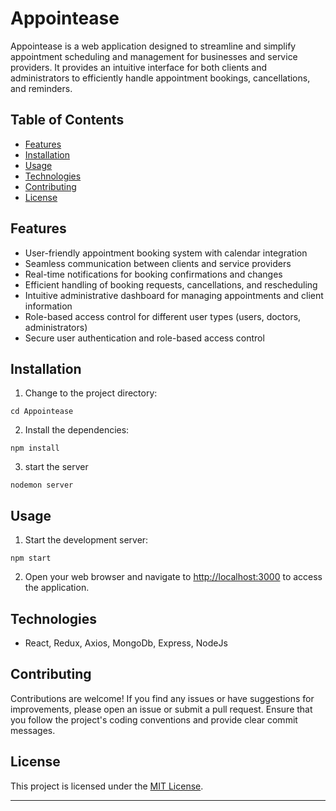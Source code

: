 # Appointease


Appointease is a web application designed to streamline and simplify appointment scheduling and management for businesses and service providers. It provides an intuitive interface for both clients and administrators to efficiently handle appointment bookings, cancellations, and reminders.

## Table of Contents

- [Features](#features)
- [Installation](#installation)
- [Usage](#usage)
- [Technologies](#technologies)
- [Contributing](#contributing)
- [License](#license)

## Features

- User-friendly appointment booking system with calendar integration
- Seamless communication between clients and service providers
- Real-time notifications for booking confirmations and changes
- Efficient handling of booking requests, cancellations, and rescheduling
- Intuitive administrative dashboard for managing appointments and client information
- Role-based access control for different user types (users, doctors, administrators)
- Secure user authentication and role-based access control


## Installation

1. Change to the project directory:

```shell
cd Appointease
```

2. Install the dependencies:

```shell
npm install
```

3. start the server 

```shell
nodemon server
```

## Usage

1. Start the development server:

```shell
npm start
```

2. Open your web browser and navigate to [http://localhost:3000](http://localhost:3000) to access the application.

## Technologies

- React, Redux, Axios, MongoDb, Express, NodeJs

## Contributing

Contributions are welcome! If you find any issues or have suggestions for improvements, please open an issue or submit a pull request. Ensure that you follow the project's coding conventions and provide clear commit messages.

## License

This project is licensed under the [MIT License](LICENSE).

---

